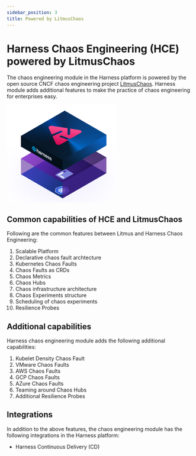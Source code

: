 ```yaml
---
sidebar_position: 3
title: Powered by LitmusChaos
---
```

# Harness Chaos Engineering (HCE) powered by LitmusChaos

The chaos engineering module in the Harness platform is powered by the open source CNCF chaos engineering project [LitmusChaos](https://github.com/litmuschaos/litmus). Harness module adds additional features to make the practice of chaos engineering for enterprises easy.

![Harness Chaos Engineering Module](./static/overview/HCE-image.png)

## Common capabilities of HCE and LitmusChaos
Following are the common features between Litmus and Harness Chaos Engineering:

1. Scalable Platform
2. Declarative chaos fault archtecture
3. Kubernetes Chaos Faults
4. Chaos Faults as CRDs
5. Chaos Metrics
6. Chaos Hubs
7. Chaos infrastructure architecture
8. Chaos Experiments structure
9. Scheduling of chaos experiments
10. Resilience Probes

## Additional capabilities

Harness chaos engineering module adds the following additional capabilities:

1. Kubelet Density Chaos Fault
2. VMware Chaos Faults
3. AWS Chaos Faults
4. GCP Chaos Faults
5. AZure Chaos Faults
6. Teaming around Chaos Hubs
7. Additional Resilience Probes

## Integrations

In addition to the above features, the chaos engineering module has the following integrations in the Harness platform:

- Harness Continuous Delivery (CD)

